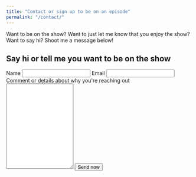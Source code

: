 ```yaml
---
title: "Contact or sign up to be on an episode"
permalink: "/contact/"
---
```


Want to be on the show? Want to just let me know that you enjoy the show? Want to say hi? Shoot me a message below!

## Say hi or tell me you want to be on the show
<form class="form" netlify name="Contact" action="/thanks/">
    <label class="form__label" for="name">Name
        <input type="text" name="name">
    </label>
    <label class="form__label" for="email">Email
        <input type="email" name="email">
    </label>
    <label class="form__label form__full" for="comment">Comment or details about why you're reaching out
        <textarea name="comment" rows="15"></textarea>
    </label>
    <button class="button" type="submit" value="Submit">Send now</button>

</form>